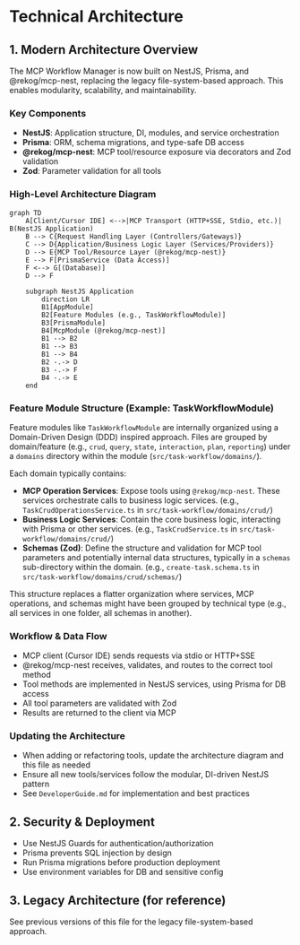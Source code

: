 # Technical Architecture

## 1. Modern Architecture Overview

The MCP Workflow Manager is now built on NestJS, Prisma, and @rekog/mcp-nest, replacing the legacy file-system-based approach. This enables modularity, scalability, and maintainability.

### Key Components

- **NestJS**: Application structure, DI, modules, and service orchestration
- **Prisma**: ORM, schema migrations, and type-safe DB access
- **@rekog/mcp-nest**: MCP tool/resource exposure via decorators and Zod validation
- **Zod**: Parameter validation for all tools

### High-Level Architecture Diagram

```mermaid
graph TD
    A[Client/Cursor IDE] <-->|MCP Transport (HTTP+SSE, Stdio, etc.)| B(NestJS Application)
    B --> C{Request Handling Layer (Controllers/Gateways)}
    C --> D{Application/Business Logic Layer (Services/Providers)}
    D --> E{MCP Tool/Resource Layer (@rekog/mcp-nest)}
    E --> F[PrismaService (Data Access)]
    F <--> G[(Database)]
    D --> F

    subgraph NestJS Application
        direction LR
        B1[AppModule]
        B2[Feature Modules (e.g., TaskWorkflowModule)]
        B3[PrismaModule]
        B4[McpModule (@rekog/mcp-nest)]
        B1 --> B2
        B1 --> B3
        B1 --> B4
        B2 -.-> D
        B3 -.-> F
        B4 -.-> E
    end
```

### Feature Module Structure (Example: TaskWorkflowModule)

Feature modules like `TaskWorkflowModule` are internally organized using a Domain-Driven Design (DDD) inspired approach. Files are grouped by domain/feature (e.g., `crud`, `query`, `state`, `interaction`, `plan`, `reporting`) under a `domains` directory within the module (`src/task-workflow/domains/`).

Each domain typically contains:

- **MCP Operation Services**: Expose tools using `@rekog/mcp-nest`. These services orchestrate calls to business logic services.
  (e.g., `TaskCrudOperationsService.ts` in `src/task-workflow/domains/crud/`)
- **Business Logic Services**: Contain the core business logic, interacting with Prisma or other services.
  (e.g., `TaskCrudService.ts` in `src/task-workflow/domains/crud/`)
- **Schemas (Zod)**: Define the structure and validation for MCP tool parameters and potentially internal data structures, typically in a `schemas` sub-directory within the domain.
  (e.g., `create-task.schema.ts` in `src/task-workflow/domains/crud/schemas/`)

This structure replaces a flatter organization where services, MCP operations, and schemas might have been grouped by technical type (e.g., all services in one folder, all schemas in another).

### Workflow & Data Flow

- MCP client (Cursor IDE) sends requests via stdio or HTTP+SSE
- @rekog/mcp-nest receives, validates, and routes to the correct tool method
- Tool methods are implemented in NestJS services, using Prisma for DB access
- All tool parameters are validated with Zod
- Results are returned to the client via MCP

### Updating the Architecture

- When adding or refactoring tools, update the architecture diagram and this file as needed
- Ensure all new tools/services follow the modular, DI-driven NestJS pattern
- See `DeveloperGuide.md` for implementation and best practices

## 2. Security & Deployment

- Use NestJS Guards for authentication/authorization
- Prisma prevents SQL injection by design
- Run Prisma migrations before production deployment
- Use environment variables for DB and sensitive config

## 3. Legacy Architecture (for reference)

See previous versions of this file for the legacy file-system-based approach.

